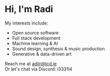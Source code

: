 # Hi, I'm Radi

My interests include:  
- Open source software  
- Full stack development  
- Machine learning & AI  
- Sound design, synthesis & music production  
- Generative & data-driven art  

Reach me at <a href="mailto:adilr@tcd.ie">adilr@tcd.ie</a>  
Or let's chat via Discord: l3331l4
